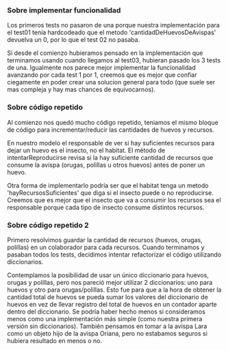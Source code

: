 
### Sobre implementar funcionalidad

Los primeros tests no pasaron de una porque nuestra implementación para el test01 tenía hardcodeado que el metodo 'cantidadDeHuevosDeAvispas' devuelva un 0, por lo que el test 02 no pasaba.

Si desde el comienzo hubieramos pensado en la implementación que terminamos usando cuando llegamos al test03, hubieran pasado los 3 tests de una. Igualmente nos parece mejor implementar la funcionalidad avanzando por cada test 1 por 1, creemos que es mejor que confiar ciegamente en poder crear una solucion general para todo (que suele ser mas compleja y hay mas chances de equivocarnos).


### Sobre código repetido

Al comienzo nos quedó mucho código repetido, teniamos el mismo bloque de código para incrementar/reducir las cantidades de huevos y recursos.

En nuestro modelo el responsable de ver si hay suficientes recursos para dejar un huevo es el insecto, no el habitat. El método de intentarReproducirse revisa si la hay suficiente cantidad de recursos que consume la avispa (orugas, polillas u otros huevos) antes de poner un huevo.

Otra forma de implementarlo podría ser que el habitat tenga un metodo 'hayRecursosSuficientes' que diga si el insecto puede o no reproducirse. Creemos que es mejor que el insecto que va a consumir los recursos sea el responsable porque cada tipo de insecto consume distintos recursos.


### Sobre código repetido 2

Primero resolvimos guardar la cantidad de recursos (huevos, orugas, polillas) en un colaborador para cada recursos. Cuando terminamos y pasaban todos los tests, decidimos intentar refactorizar el código utilizando diccionarios.

Contemplamos la posibilidad de usar un único diccionario para huevos, orugas y polillas, pero nos pareció mejor utilizar 2 diccionarios: uno para huevos y otro para orugas/polillas. Esto fue para que a la hora de obtener la cantidad total de huevos se pueda sumar los valores del diccionario de huevos en vez de llevar registro del total de huevos en un contador aparte dentro del diccionario.
Se podría haber hecho menos si consideramos menos como una implementación más simple (como nuestra primera versión sin diccionarios). También pensamos en tomar a la avispa Lara como un objeto hijo de la avispa Oriana, pero no estabamos seguros si hubiera resultado en menos o no.
